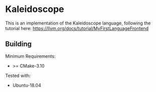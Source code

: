 # Kaleidoscope

This is an implementation of the Kaleidoscope language, following the tutorial here:
https://llvm.org/docs/tutorial/MyFirstLanguageFrontend

## Building

Minimum Requirements:
- \>= CMake-3.10

Tested with:
- Ubuntu-18.04

